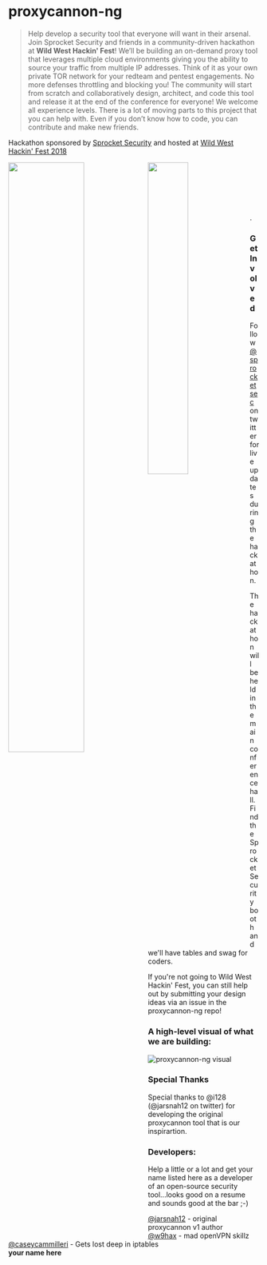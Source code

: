 # proxycannon-ng 

>Help develop a security tool that everyone will want in their arsenal. Join Sprocket Security and friends in a community-driven hackathon at **Wild West Hackin' Fest**! We’ll be building an on-demand proxy tool that leverages multiple cloud environments giving you the ability to source your traffic from multiple IP addresses. Think of it as your own private TOR network for your redteam and pentest engagements. No more defenses throttling and blocking you! The community will start from scratch and collaboratively design, architect, and code this tool and release it at the end of the conference for everyone! We welcome all experience levels. There is a lot of moving parts to this project that you can help with. Even if you don’t know how to code, you can contribute and make new friends.

Hackathon sponsored by [Sprocket Security](https://www.sprocketsecurity.com) and hosted at [Wild West Hackin' Fest 2018](https://www.wildwesthackinfest.com)   

<img align="left" width="55%" height="55%" src="https://github.com/proxycannon/proxycannon-ng/blob/master/docs/images/sprocket.png">  <img align="left" width="40%" height="40%" src="https://github.com/proxycannon/proxycannon-ng/blob/master/docs/images/wwhf.png">  

<br>
<br>
<br>
<br>
<br>
<br>
.

### Get Involved
Follow [@sprocketsec](https://www.twitter.com/sprocketsec) on twitter for live updates during the hackathon. 

The hackathon will be held in the main conference hall. Find the Sprocket Security booth and we'll have tables and swag for coders. 

If you're not going to Wild West Hackin' Fest, you can still help out by submitting your design ideas via an issue in the proxycannon-ng repo!

### A high-level visual of what we are building:
![proxycannon-ng visual](https://github.com/proxycannon/proxycannon-ng/blob/master/docs/images/proxycannon-ng-visual.png)  

### Special Thanks
Special thanks to @i128 (@jarsnah12 on twitter) for developing the original proxycannon tool that is our inspirartion.

### Developers:  
Help a little or a lot and get your name listed here as a developer of an open-source security tool...looks good on a resume and sounds good at the bar ;-)

[@jarsnah12](https://www.twitter.com/jarsnah12) - original proxycannon v1 author  
[@w9hax](https://www.twitter.com/w9hax) - mad openVPN skillz  
[@caseycammilleri](https://www.twitter.com/caseycammilleri) - Gets lost deep in iptables  
**your name here**




